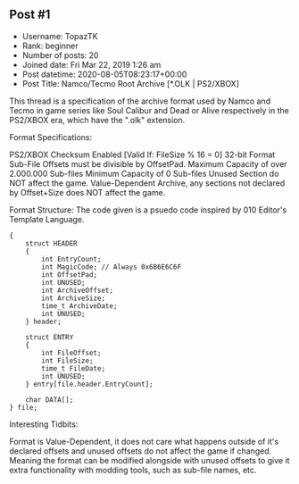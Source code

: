## Post #1
- Username: TopazTK
- Rank: beginner
- Number of posts: 20
- Joined date: Fri Mar 22, 2019 1:26 am
- Post datetime: 2020-08-05T08:23:17+00:00
- Post Title: Namco/Tecmo Root Archive [*.OLK | PS2/XBOX]

This thread is a specification of the archive format used by Namco and Tecmo in game series like Soul Calibur and Dead or Alive respectively in the PS2/XBOX era, which have the ".olk" extension.

Format Specifications:

 PS2/XBOX Checksum Enabled [Valid If: FileSize % 16 = 0]
 32-bit Format
 Sub-File Offsets must be divisible by OffsetPad.
 Maximum Capacity of over 2.000.000 Sub-files
 Minimum Capacity of 0 Sub-files
 Unused Section do NOT affect the game.
 Value-Dependent Archive, any sections not declared by Offset+Size does NOT affect the game.

Format Structure:
The code given is a psuedo code inspired by 010 Editor's Template Language.

```
{
	struct HEADER
	{
		int EntryCount;
		int MagicCode; // Always 0x6B6E6C6F
		int OffsetPad;
		int UNUSED;
		int ArchiveOffset;
		int ArchiveSize;
		time_t ArchiveDate;
		int UNUSED;
	} header;
	
	struct ENTRY
	{
		int FileOffset;
		int FileSize;
		time_t FileDate;
		int UNUSED;
	} entry[file.header.EntryCount];
	
	char DATA[];
} file;

```

Interesting Tidbits:

 Format is Value-Dependent, it does not care what happens outside of it's declared offsets and unused offsets do not affect the game if changed. Meaning the format can be modified alongside with unused offsets to give it extra functionality with modding tools, such as sub-file names, etc.
